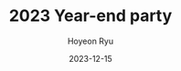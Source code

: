 ---
layout: memories-info  # FIXED! DO NOT CHANGE!
author: "Hoyeon Ryu"   # your name
title:  "2023 Year-end party"  # publication title
date:   2023-12-15  # date

params:
    gallery:
        - "gallery/image.png"  # first image will automatically be considered as a thumbnail
---